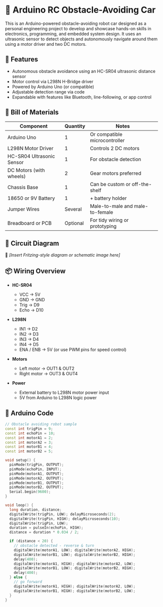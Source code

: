 # 🚗 Arduino RC Obstacle-Avoiding Car

This is an Arduino-powered obstacle-avoiding robot car designed as a personal engineering project to develop and showcase hands-on skills in electronics, programming, and embedded system design. It uses an ultrasonic sensor to detect objects and autonomously navigate around them using a motor driver and two DC motors.

## 🔧 Features

- Autonomous obstacle avoidance using an HC-SR04 ultrasonic distance sensor  
- Motor control via L298N H-Bridge driver  
- Powered by Arduino Uno (or compatible)  
- Adjustable detection range via code  
- Expandable with features like Bluetooth, line-following, or app control

## 🧰 Bill of Materials

| Component              | Quantity | Notes                                    |
|------------------------|----------|------------------------------------------|
| Arduino Uno            | 1        | Or compatible microcontroller             |
| L298N Motor Driver     | 1        | Controls 2 DC motors                      |
| HC-SR04 Ultrasonic Sensor | 1     | For obstacle detection                    |
| DC Motors (with wheels)| 2        | Gear motors preferred                     |
| Chassis Base           | 1        | Can be custom or off-the-shelf            |
| 18650 or 9V Battery    | 1        | + battery holder                          |
| Jumper Wires           | Several  | Male-to-male and male-to-female           |
| Breadboard or PCB      | Optional | For tidy wiring or prototyping            |

## 🔌 Circuit Diagram

📸 *[Insert Fritzing-style diagram or schematic image here]*

## 📦 Wiring Overview

- **HC-SR04**  
  - VCC → 5V  
  - GND → GND  
  - Trig → D9  
  - Echo → D10  

- **L298N**  
  - IN1 → D2  
  - IN2 → D3  
  - IN3 → D4  
  - IN4 → D5  
  - ENA / ENB → 5V (or use PWM pins for speed control)

- **Motors**  
  - Left motor → OUT1 & OUT2  
  - Right motor → OUT3 & OUT4

- **Power**  
  - External battery to L298N motor power input  
  - 5V from Arduino to L298N logic power

## 🧠 Arduino Code

```cpp
// Obstacle avoiding robot sample
const int trigPin = 9;
const int echoPin = 10;
const int motorA1 = 2;
const int motorA2 = 3;
const int motorB1 = 4;
const int motorB2 = 5;

void setup() {
  pinMode(trigPin, OUTPUT);
  pinMode(echoPin, INPUT);
  pinMode(motorA1, OUTPUT);
  pinMode(motorA2, OUTPUT);
  pinMode(motorB1, OUTPUT);
  pinMode(motorB2, OUTPUT);
  Serial.begin(9600);
}

void loop() {
  long duration, distance;
  digitalWrite(trigPin, LOW); delayMicroseconds(2);
  digitalWrite(trigPin, HIGH); delayMicroseconds(10);
  digitalWrite(trigPin, LOW);
  duration = pulseIn(echoPin, HIGH);
  distance = duration * 0.034 / 2;

  if (distance < 20) {
    // obstacle detected - reverse & turn
    digitalWrite(motorA1, LOW); digitalWrite(motorA2, HIGH);
    digitalWrite(motorB1, LOW); digitalWrite(motorB2, HIGH);
    delay(400);
    digitalWrite(motorA1, HIGH); digitalWrite(motorA2, LOW);
    digitalWrite(motorB1, LOW); digitalWrite(motorB2, HIGH);
    delay(400);
  } else {
    // go forward
    digitalWrite(motorA1, HIGH); digitalWrite(motorA2, LOW);
    digitalWrite(motorB1, HIGH); digitalWrite(motorB2, LOW);
  }
}
